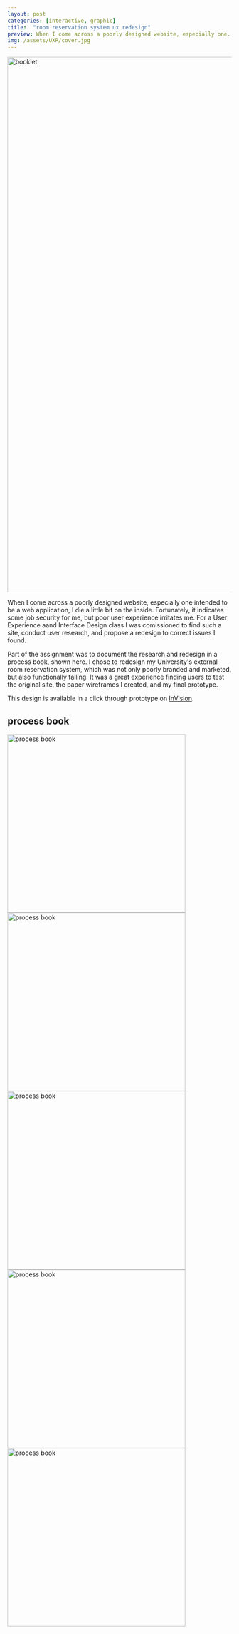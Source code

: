 ```yaml
---
layout: post
categories: [interactive, graphic]
title:  "room reservation system ux redesign"
preview: When I come across a poorly designed website, especially one...
img: /assets/UXR/cover.jpg
---
```


<img src="{{site.baseurl}}/assets/UXR/cover.jpg" alt="booklet" width="1200"/>

When I come across a poorly designed website, especially one intended to be a web application, I die a little bit on the inside. Fortunately, it indicates some job security for me, but poor user experience irritates me. For a User Experience aand Interface Design class I was comissioned to find such a site, conduct user research, and propose a redesign to correct issues I found.

Part of the assignment was to document the research and redesign in a process book, shown here. I chose to redesign my University's external room reservation system, which was not only poorly branded and marketed, but also functionally failing. It was a great experience finding users to test the original site, the paper wireframes I created, and my final prototype. 

This design is available in a click through prototype on [InVision](https://invis.io/4YODOJ0NVWA#/279466722_login).


## process book
<img src="{{site.baseurl}}/assets/UXR/cover-hand.jpg" alt="process book" width="400"/>
<img src="{{site.baseurl}}/assets/UXR/spread-1.jpg" alt="process book" width="400"/>
<img src="{{site.baseurl}}/assets/UXR/spread-2.jpg" alt="process book" width="400"/>
<img src="{{site.baseurl}}/assets/UXR/spread-3.jpg" alt="process book" width="400"/>
<img src="{{site.baseurl}}/assets/UXR/spread-4.jpg" alt="process book" width="400"/>